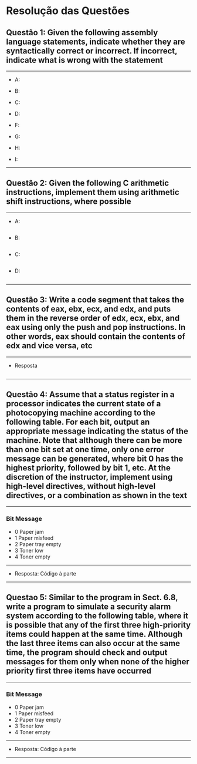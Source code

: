 # Resolução das Questões

## Questão 1: Given the following assembly language statements, indicate whether they are syntactically correct or incorrect. If incorrect, indicate what is wrong with the statement

---

* A:

* B:

* C:

* D:

* F:

* G:

* H:

* I:

---

## Questão 2: Given the following C arithmetic instructions, implement them using arithmetic shift instructions, where possible

---

* A:

    ```asm

    ```

* B:

    ```asm

    ```

* C:

    ```asm

    ```

* D:

    ```asm

    ```

---

## Questão 3: Write a code segment that takes the contents of eax, ebx, ecx, and edx, and puts them in the reverse order of edx, ecx, ebx, and eax using only the push and pop instructions. In other words, eax should contain the contents of edx and vice versa, etc

---

* Resposta

    ```asm

    ```

---

## Questão 4: Assume that a status register in a processor indicates the current state of a photocopying machine according to the following table. For each bit, output an appropriate message indicating the status of the machine. Note that although there can be more than one bit set at one time, only one error message can be generated, where bit 0 has the highest priority, followed by bit 1, etc. At the discretion of the instructor, implement using high-level directives, without high-level directives, or a combination as shown in the text

---

### Bit Message

* 0 Paper jam
* 1 Paper misfeed
* 2 Paper tray empty
* 3 Toner low  
* 4 Toner empty

---

* Resposta: Código à parte

---

## Questao 5: Similar to the program in Sect. 6.8, write a program to simulate a security alarm system according to the following table, where it is possible that any of the first three high-priority items could happen at the same time. Although the last three items can also occur at the same time, the program should check and output messages for them only when none of the higher priority first three items have occurred

---

### Bit Message

* 0 Paper jam
* 1 Paper misfeed
* 2 Paper tray empty
* 3 Toner low  
* 4 Toner empty

---

* Resposta: Código à parte

---
